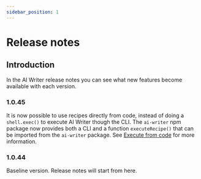 ```yaml
---
sidebar_position: 1
---
```


# Release notes

## Introduction

In the AI Writer release notes you can see what new features become available with each version.

### 1.0.45

It is now possible to use recipes directly from code, instead of doing a `shell.exec()` to execute AI Writer though the CLI. The `ai-writer` npm package now provides both a CLI and a function `executeRecipe()` that can be imported from the `ai-writer` package. See [Execute from code](advanced/executing-a-recipe-from-code) for more information.

### 1.0.44

Baseline version. Release notes will start from here.